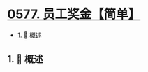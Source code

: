 # [0577. 员工奖金【简单】](https://github.com/Tdahuyou/TNotes.leetcode/tree/main/notes/0577.%20%E5%91%98%E5%B7%A5%E5%A5%96%E9%87%91%E3%80%90%E7%AE%80%E5%8D%95%E3%80%91)

<!-- region:toc -->

- [1. 📝 概述](#1--概述)

<!-- endregion:toc -->

## 1. 📝 概述
